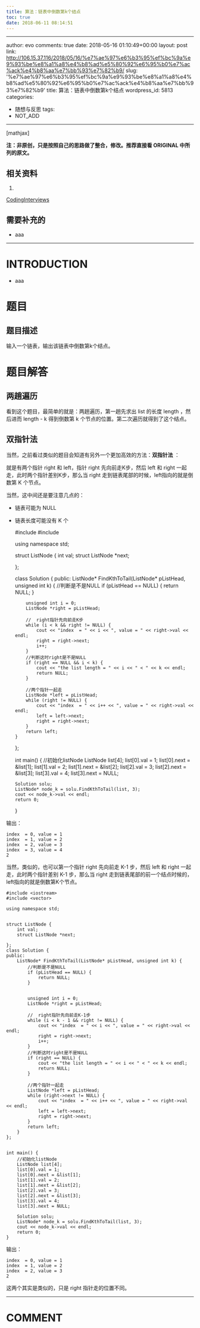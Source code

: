 ```yaml
---
title: 算法：链表中倒数第k个结点
toc: true
date: 2018-06-11 08:14:51
---
```

---
author: evo
comments: true
date: 2018-05-16 01:10:49+00:00
layout: post
link: http://106.15.37.116/2018/05/16/%e7%ae%97%e6%b3%95%ef%bc%9a%e9%93%be%e8%a1%a8%e4%b8%ad%e5%80%92%e6%95%b0%e7%ac%ack%e4%b8%aa%e7%bb%93%e7%82%b9/
slug: '%e7%ae%97%e6%b3%95%ef%bc%9a%e9%93%be%e8%a1%a8%e4%b8%ad%e5%80%92%e6%95%b0%e7%ac%ack%e4%b8%aa%e7%bb%93%e7%82%b9'
title: 算法：链表中倒数第k个结点
wordpress_id: 5813
categories:
- 随想与反思
tags:
- NOT_ADD
---

<!-- more -->

[mathjax]

**注：非原创，只是按照自己的思路做了整合，修改。推荐直接看 ORIGINAL 中所列的原文。**


## 相关资料





 	
  1. 


[CodingInterviews](https://github.com/gatieme/CodingInterviews)







## 需要补充的





 	
  * aaa





* * *





# INTRODUCTION





 	
  * aaa




# 题目




## **题目描述**


输入一个链表，输出该链表中倒数第k个结点。




# 题目解答




## 两趟遍历


看到这个题目，最简单的就是：两趟遍历，第一趟先求出 list 的长度 length ，然后进而 length - k 得到倒数第 k 个节点的位置。第二次遍历就得到了这个结点。


## 双指针法


当然，之前看过类似的题目会知道有另外一个更加高效的方法：**双指针法** ：

就是有两个指针 right 和 left，指针 right 先向前走K步，然后 left 和 right 一起走，此时两个指针差别K步，那么当 right 走到链表尾部的时候，left指向的就是倒数第 K 个节点。

当然，这中间还是要注意几点的：



 	
  * 链表可能为 NULL

 	
  * 链表长度可能没有 K 个



    
    #include <iostream>
    #include <vector>
    
    using namespace std;
    
    
    struct ListNode {
    	int val;
    	struct ListNode *next;
    
    };
    
    class Solution {
    public:
    	ListNode* FindKthToTail(ListNode* pListHead, unsigned int k) {
    		//判断是不是NULL
    		if (pListHead == NULL) {
    			return NULL;
    		}
    
    
    		unsigned int i = 0;
    		ListNode *right = pListHead;
    
    		//  right指针先向前走K步
    		while (i < k && right != NULL) {
    			cout << "index  = " << i << ", value = " << right->val << endl;
    			right = right->next;
    			i++;
    		}
    		//判断这时right是不是NULL
    		if (right == NULL && i < k) {
    			cout << "the list length = " << i << " < " << k << endl;
    			return NULL;
    		}
    
    		//两个指针一起走
    		ListNode *left = pListHead;
    		while (right != NULL) {
    			cout << "index  = " << i++ << ", value = " << right->val << endl;
    			left = left->next;
    			right = right->next;
    		}
    		return left;
    	}
    };
    
    
    int main() {
    	//初始化listNode
    	ListNode list[4];
    	list[0].val = 1;
    	list[0].next = &list[1];
    	list[1].val = 2;
    	list[1].next = &list[2];
    	list[2].val = 3;
    	list[2].next = &list[3];
    	list[3].val = 4;
    	list[3].next = NULL;
    
    	Solution solu;
    	ListNode* node_k = solu.FindKthToTail(list, 3);
    	cout << node_k->val << endl;
    	return 0;
    }


输出：

    
    index  = 0, value = 1
    index  = 1, value = 2
    index  = 2, value = 3
    index  = 3, value = 4
    2


当然，类似的，也可以第一个指针 right 先向前走 K-1 步，然后 left 和 right 一起走，此时两个指针差别 K-1 步，那么当 right 走到链表尾部的前一个结点时候的，left指向的就是倒数第K个节点。

    
    #include <iostream>
    #include <vector>
    
    using namespace std;
    
    
    struct ListNode {
    	int val;
    	struct ListNode *next;
    
    };
    class Solution {
    public:
    	ListNode* FindKthToTail(ListNode* pListHead, unsigned int k) {
    		//判断是不是NULL
    		if (pListHead == NULL) {
    			return NULL;
    		}
    
    
    		unsigned int i = 0;
    		ListNode *right = pListHead;
    
    		//  right指针先向前走K-1步
    		while (i < k - 1 && right != NULL) {
    			cout << "index  = " << i << ", value = " << right->val << endl;
    			right = right->next;
    			i++;
    		}
    		//判断这时right是不是NULL
    		if (right == NULL) {
    			cout << "the list length = " << i << " < " << k << endl;
    			return NULL;
    		}
    
    		//两个指针一起走
    		ListNode *left = pListHead;
    		while (right->next != NULL) {
    			cout << "index  = " << i++ << ", value = " << right->val << endl;
    			left = left->next;
    			right = right->next;
    		}
    		return left;
    	}
    };
    
    
    int main() {
    	//初始化listNode
    	ListNode list[4];
    	list[0].val = 1;
    	list[0].next = &list[1];
    	list[1].val = 2;
    	list[1].next = &list[2];
    	list[2].val = 3;
    	list[2].next = &list[3];
    	list[3].val = 4;
    	list[3].next = NULL;
    
    	Solution solu;
    	ListNode* node_k = solu.FindKthToTail(list, 3);
    	cout << node_k->val << endl;
    	return 0;
    }


输出：

    
    index  = 0, value = 1
    index  = 1, value = 2
    index  = 2, value = 3
    2


这两个其实是类似的，只是 right 指针走的位置不同。













* * *





# COMMENT



